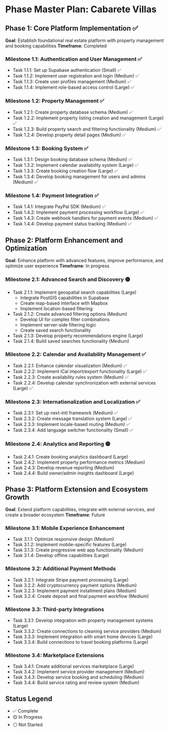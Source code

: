 # Phase Master Plan: Cabarete Villas

## Phase 1: Core Platform Implementation ✅
**Goal**: Establish foundational real estate platform with property management and booking capabilities
**Timeframe**: Completed

### Milestone 1.1: Authentication and User Management ✅
- Task 1.1.1: Set up Supabase authentication (Small) ✅
- Task 1.1.2: Implement user registration and login (Medium) ✅
- Task 1.1.3: Create user profiles management (Medium) ✅
- Task 1.1.4: Implement role-based access control (Large) ✅

### Milestone 1.2: Property Management ✅
- Task 1.2.1: Create property database schema (Medium) ✅
- Task 1.2.2: Implement property listing creation and management (Large) ✅
- Task 1.2.3: Build property search and filtering functionality (Medium) ✅
- Task 1.2.4: Develop property detail pages (Medium) ✅

### Milestone 1.3: Booking System ✅
- Task 1.3.1: Design booking database schema (Medium) ✅
- Task 1.3.2: Implement calendar availability system (Large) ✅
- Task 1.3.3: Create booking creation flow (Large) ✅
- Task 1.3.4: Develop booking management for users and admins (Medium) ✅

### Milestone 1.4: Payment Integration ✅
- Task 1.4.1: Integrate PayPal SDK (Medium) ✅
- Task 1.4.2: Implement payment processing workflow (Large) ✅
- Task 1.4.3: Create webhook handlers for payment events (Medium) ✅
- Task 1.4.4: Develop payment status tracking (Medium) ✅

## Phase 2: Platform Enhancement and Optimization
**Goal**: Enhance platform with advanced features, improve performance, and optimize user experience
**Timeframe**: In progress

### Milestone 2.1: Advanced Search and Discovery 🟡
- Task 2.1.1: Implement geospatial search capabilities (Large)
  - Integrate PostGIS capabilities in Supabase
  - Create map-based interface with Mapbox
  - Implement location-based filtering
- Task 2.1.2: Create advanced filtering options (Medium)
  - Develop UI for complex filter combinations
  - Implement server-side filtering logic
  - Create saved search functionality
- Task 2.1.3: Develop property recommendations engine (Large)
- Task 2.1.4: Build saved searches functionality (Medium)

### Milestone 2.2: Calendar and Availability Management ✅
- Task 2.2.1: Enhance calendar visualization (Medium) ✅
- Task 2.2.2: Implement iCal import/export functionality (Large) ✅
- Task 2.2.3: Create availability rules system (Medium) ✅
- Task 2.2.4: Develop calendar synchronization with external services (Large) ✅

### Milestone 2.3: Internationalization and Localization ✅
- Task 2.3.1: Set up next-intl framework (Medium) ✅
- Task 2.3.2: Create message translation system (Large) ✅
- Task 2.3.3: Implement locale-based routing (Medium) ✅
- Task 2.3.4: Add language switcher functionality (Small) ✅

### Milestone 2.4: Analytics and Reporting 🟡
- Task 2.4.1: Create booking analytics dashboard (Large)
- Task 2.4.2: Implement property performance metrics (Medium)
- Task 2.4.3: Develop revenue reporting (Medium)
- Task 2.4.4: Build owner/admin insights dashboard (Large)

## Phase 3: Platform Extension and Ecosystem Growth
**Goal**: Extend platform capabilities, integrate with external services, and create a broader ecosystem
**Timeframe**: Future

### Milestone 3.1: Mobile Experience Enhancement
- Task 3.1.1: Optimize responsive design (Medium)
- Task 3.1.2: Implement mobile-specific features (Large)
- Task 3.1.3: Create progressive web app functionality (Medium)
- Task 3.1.4: Develop offline capabilities (Large)

### Milestone 3.2: Additional Payment Methods
- Task 3.2.1: Integrate Stripe payment processing (Large)
- Task 3.2.2: Add cryptocurrency payment options (Medium)
- Task 3.2.3: Implement payment installment plans (Medium)
- Task 3.2.4: Create deposit and final payment workflow (Medium)

### Milestone 3.3: Third-party Integrations
- Task 3.3.1: Develop integration with property management systems (Large)
- Task 3.3.2: Create connections to cleaning service providers (Medium)
- Task 3.3.3: Implement integration with smart home devices (Large)
- Task 3.3.4: Build connections to travel booking platforms (Large)

### Milestone 3.4: Marketplace Extensions
- Task 3.4.1: Create additional services marketplace (Large)
- Task 3.4.2: Implement service provider management (Medium)
- Task 3.4.3: Develop service booking and scheduling (Medium)
- Task 3.4.4: Build service rating and review system (Medium)

## Status Legend
- ✅ Complete
- 🟡 In Progress
- ⚪ Not Started